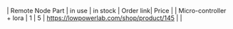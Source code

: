 | Remote Node Part | in use | in stock | Order link| Price |
| Micro-controller + lora | 1 | 5 | https://lowpowerlab.com/shop/product/145 | |

